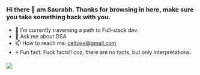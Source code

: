 ### Hi there 👋 am Saurabh. Thanks for browsing in here, make sure you take something back with you.

<!--
**celtoxx/celtoxx** is a ✨ _special_ ✨ repository because its `README.md` (this file) appears on your GitHub profile.
-->


- 🔭 I’m currently traversing a path to Full-stack dev.
- 💬 Ask me about DSA
- 📫 How to reach me: celtoxx@gmail.com
- ⚡ Fun fact: Fuck facts!! coz, there are no facts, but only interpretations.


![](https://komarev.com/ghpvc/?username=celtoxx)

